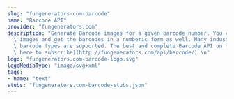 ```yaml
---
slug: "fungenerators-com-barcode"
name: "Barcode API"
provider: "fungenerators.com"
description: "Generate Barcode images for a given barcode number. You can decode Barcode\
  \ images and get the barcodes in a numberic form as well. Many industry standard\
  \ barcode types are supported. The best and complete Barcode API on the cloud. [Click\
  \ here to subscribe](http://fungenerators.com/api/barcode/) \n"
logo: "fungenerators.com-barcode-logo.svg"
logoMediaType: "image/svg+xml"
tags:
- name: "text"
stubs: "fungenerators.com-barcode-stubs.json"
---
```

